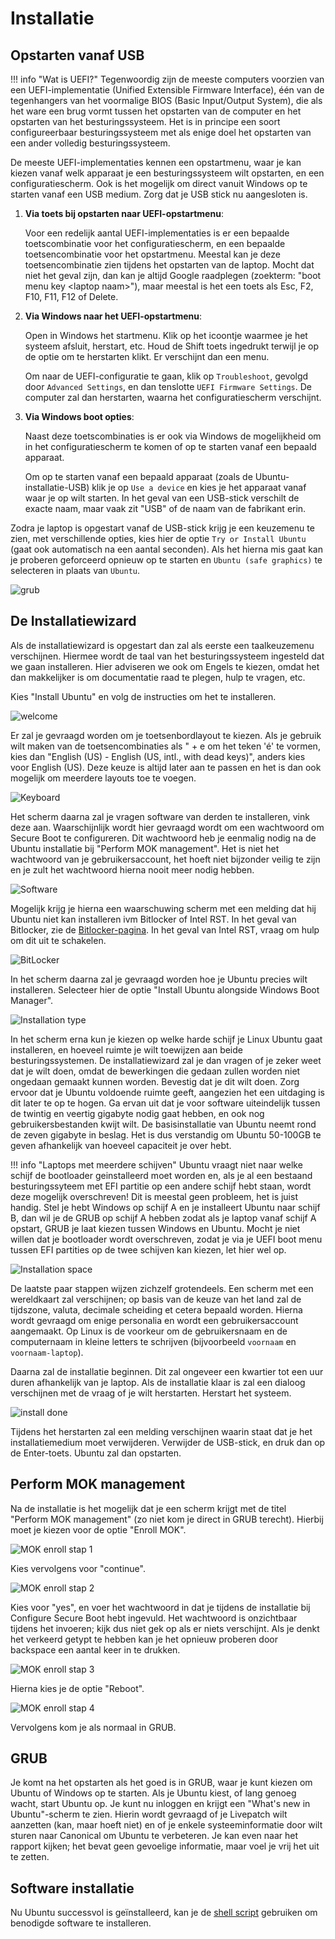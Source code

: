 # Installatie

## Opstarten vanaf USB

!!! info "Wat is UEFI?"
    Tegenwoordig zijn de meeste computers voorzien van een UEFI-implementatie (Unified Extensible Firmware Interface), één van de tegenhangers van het voormalige BIOS (Basic Input/Output System), die als het ware een brug vormt tussen het opstarten van de computer en het opstarten van het besturingssysteem. Het is in principe een soort configureerbaar besturingssysteem met als enige doel het opstarten van een ander volledig besturingssysteem.

De meeste UEFI-implementaties kennen een opstartmenu, waar je kan kiezen vanaf welk apparaat je een besturingssysteem wilt opstarten, en een configuratiescherm. Ook is het mogelijk om direct vanuit Windows op te starten vanaf een USB medium. Zorg dat je USB stick nu aangesloten is.

1. **Via toets bij opstarten naar UEFI-opstartmenu**:

    Voor een redelijk aantal UEFI-implementaties is er een bepaalde toetscombinatie voor het configuratiescherm, en een bepaalde toetsencombinatie voor het opstartmenu. Meestal kan je deze toetsencombinatie zien tijdens het opstarten van de laptop. Mocht dat niet het geval zijn, dan kan je altijd Google raadplegen (zoekterm: "boot menu key \<laptop naam\>"), maar meestal is het een toets als Esc, F2, F10, F11, F12 of Delete.

2. **Via Windows naar het UEFI-opstartmenu**:

    Open in Windows het startmenu. Klik op het icoontje waarmee je het systeem afsluit, herstart, etc. Houd de Shift toets ingedrukt terwijl je op de optie om te herstarten klikt. Er verschijnt dan een menu.

    Om naar de UEFI-configuratie te gaan, klik op `Troubleshoot`, gevolgd door `Advanced Settings`, en dan tenslotte `UEFI Firmware Settings`. De computer zal dan herstarten, waarna het configuratiescherm verschijnt.

3. **Via Windows boot opties**:

    Naast deze toetscombinaties is er ook via Windows de mogelijkheid om in het configuratiescherm te komen of op te starten vanaf een bepaald apparaat.

    Om op te starten vanaf een bepaald apparaat (zoals de Ubuntu-installatie-USB) klik je op `Use a device` en kies je het apparaat vanaf waar je op wilt starten. In het geval van een USB-stick verschilt de exacte naam, maar vaak zit "USB" of de naam van de fabrikant erin.

Zodra je laptop is opgestart vanaf de USB-stick krijg je een keuzemenu te zien, met verschillende opties, kies hier de optie `Try or Install Ubuntu` (gaat ook automatisch na een aantal seconden). Als het hierna mis gaat kan je proberen geforceerd opnieuw op te starten en `Ubuntu (safe graphics)` te selecteren in plaats van `Ubuntu`.

![grub](../../assets/2204-usb-grub.png)

## De Installatiewizard

Als de installatiewizard is opgestart dan zal als eerste een taalkeuzemenu verschijnen. Hiermee wordt de taal van het besturingssysteem ingesteld dat we gaan installeren. Hier adviseren we ook om Engels te kiezen, omdat het dan makkelijker is om documentatie raad te plegen, hulp te vragen, etc.

Kies "Install Ubuntu" en volg de instructies om het te installeren.

![welcome](../../assets/2204-installer-welcome.png)

Er zal je gevraagd worden om je toetsenbordlayout te kiezen. Als je gebruik wilt maken van de toetsencombinaties als " + e om het teken 'é' te vormen, kies dan "English (US) - English (US, intl., with dead keys)", anders kies voor English (US). Deze keuze is altijd later aan te passen en het is dan ook mogelijk om meerdere layouts toe te voegen.

![Keyboard](../../assets/2204-keyboard.png)

Het scherm daarna zal je vragen software van derden te installeren, vink deze aan. Waarschijnlijk wordt hier gevraagd wordt om een wachtwoord om Secure Boot te configureren. Dit wachtwoord heb je eenmalig nodig na de Ubuntu installatie bij "Perform MOK management". Het is niet het wachtwoord van je gebruikersaccount, het hoeft niet bijzonder veilig te zijn en je zult het wachtwoord hierna nooit meer nodig hebben.

![Software](../../assets/2204-software.png)

Mogelijk krijg je hierna een waarschuwing scherm met een melding dat hij Ubuntu niet kan installeren ivm Bitlocker of Intel RST. In het geval van Bitlocker, zie de [Bitlocker-pagina](./bitlocker.md).
In het geval van Intel RST, vraag om hulp om dit uit te schakelen.

![BitLocker](../../assets/2204-bitlocker.png)

In het scherm daarna zal je gevraagd worden hoe je Ubuntu precies wilt installeren. Selecteer hier de optie "Install Ubuntu alongside Windows Boot Manager".

![Installation type](../../assets/2004-installationtype.png)

In het scherm erna kun je kiezen op welke harde schijf je Linux Ubuntu gaat installeren, en hoeveel ruimte je wilt toewijzen aan beide besturingssystemen. De installatiewizard zal je dan vragen of je zeker weet dat je wilt doen, omdat de bewerkingen die gedaan zullen worden niet ongedaan gemaakt kunnen worden. Bevestig dat je dit wilt doen. Zorg ervoor dat je Ubuntu voldoende ruimte geeft, aangezien het een uitdaging is dit later te op te hogen. Ga ervan uit dat je voor software uiteindelijk tussen de twintig en veertig gigabyte nodig gaat hebben, en ook nog gebruikersbestanden kwijt wilt. De basisinstallatie van Ubuntu neemt rond de zeven gigabyte in beslag. Het is dus verstandig om Ubuntu 50-100GB te geven afhankelijk van hoeveel capaciteit je over hebt.

!!! info "Laptops met meerdere schijven"
    Ubuntu vraagt niet naar welke schijf de bootloader geinstalleerd moet worden en, als je al een bestaand besturingssyteem met EFI partitie op een andere schijf hebt staan, wordt deze mogelijk overschreven! Dit is meestal geen probleem, het is juist handig. Stel je hebt Windows op schijf A en je installeert Ubuntu naar schijf B, dan wil je de GRUB op schijf A hebben zodat als je laptop vanaf schijf A opstart, GRUB je laat kiezen tussen Windows en Ubuntu. Mocht je niet willen dat je bootloader wordt overschreven, zodat je via je UEFI boot menu tussen EFI partities op de twee schijven kan kiezen, let hier wel op.

![Installation space](../../assets/2004-installationspace.png)

De laatste paar stappen wijzen zichzelf grotendeels. Een scherm met een wereldkaart zal verschijnen; op basis van de keuze van het land zal de tijdszone, valuta, decimale scheiding et cetera bepaald worden. Hierna wordt gevraagd om enige personalia en wordt een gebruikersaccount aangemaakt. Op Linux is de voorkeur om de gebruikersnaam en de computernaam in kleine letters te schrijven (bijvoorbeeld `voornaam` en `voornaam-laptop`).

Daarna zal de installatie beginnen. Dit zal ongeveer een kwartier tot een uur duren afhankelijk van je laptop. Als de installatie klaar is zal een dialoog verschijnen met de vraag of je wilt herstarten. Herstart het systeem.

![install done](../../assets/2204-installdone.png)

Tijdens het herstarten zal een melding verschijnen waarin staat dat je het installatiemedium moet verwijderen. Verwijder de USB-stick, en druk dan op de Enter-toets. Ubuntu zal dan opstarten.

## Perform MOK management
Na de installatie is het mogelijk dat je een scherm krijgt met de titel "Perform MOK management" (zo niet kom je direct in GRUB terecht). Hierbij moet je kiezen voor de optie "Enroll MOK".

![MOK enroll stap 1](../../assets/mok-enroll-1.png)

Kies vervolgens voor "continue".

![MOK enroll stap 2](../../assets/mok-enroll-2.png)

Kies voor "yes", en voer het wachtwoord in dat je tijdens de installatie bij Configure Secure Boot hebt ingevuld. Het wachtwoord is onzichtbaar tijdens het invoeren; kijk dus niet gek op als er niets verschijnt. Als je denkt het verkeerd getypt te hebben kan je het opnieuw proberen door backspace een aantal keer in te drukken.

![MOK enroll stap 3](../../assets/mok-enroll-3.png)

Hierna kies je de optie "Reboot".

![MOK enroll stap 4](../../assets/mok-enroll-4.png)

Vervolgens kom je als normaal in GRUB.

## GRUB
Je komt na het opstarten als het goed is in GRUB, waar je kunt kiezen om Ubuntu of Windows op te starten. Als je Ubuntu kiest, of lang genoeg wacht, start Ubuntu op. Je kunt nu inloggen en krijgt een "What's new in Ubuntu"-scherm te zien. Hierin wordt gevraagd of je Livepatch wilt aanzetten (kan, maar hoeft niet) en of je enkele systeeminformatie door wilt sturen naar Canonical om Ubuntu te verbeteren. Je kan even naar het rapport kijken; het bevat geen gevoelige informatie, maar voel je vrij het uit te zetten.

## Software installatie

Nu Ubuntu successvol is geïnstalleerd, kan je de [shell script](./shell-script.md) gebruiken om benodigde software te installeren.
